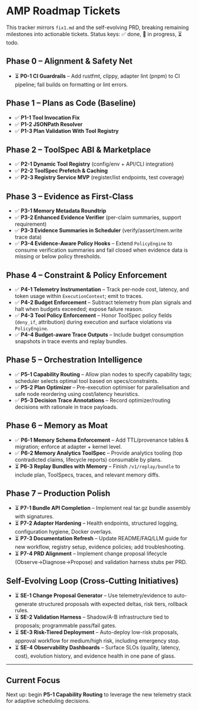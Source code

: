 # AMP Roadmap Tickets

This tracker mirrors `fix1.md` and the self-evolving PRD, breaking remaining milestones into actionable tickets. Status keys: ✅ done, 🔄 in progress, ⏳ todo.

## Phase 0 – Alignment & Safety Net
- ⏳ **P0-1 CI Guardrails** – Add rustfmt, clippy, adapter lint (pnpm) to CI pipeline; fail builds on formatting or lint errors.

## Phase 1 – Plans as Code (Baseline)
- ✅ **P1-1 Tool Invocation Fix**
- ✅ **P1-2 JSONPath Resolver**
- ✅ **P1-3 Plan Validation With Tool Registry**

## Phase 2 – ToolSpec ABI & Marketplace
- ✅ **P2-1 Dynamic Tool Registry** (config/env + API/CLI integration)
- ✅ **P2-2 ToolSpec Prefetch & Caching**
- ✅ **P2-3 Registry Service MVP** (register/list endpoints, test coverage)

## Phase 3 – Evidence as First-Class
- ✅ **P3-1 Memory Metadata Roundtrip**
- ✅ **P3-2 Enhanced Evidence Verifier** (per-claim summaries, support requirement)
- ✅ **P3-3 Evidence Summaries in Scheduler** (verify/assert/mem.write trace data)
- ✅ **P3-4 Evidence-Aware Policy Hooks** – Extend `PolicyEngine` to consume verification summaries and fail closed when evidence data is missing or below policy thresholds.

## Phase 4 – Constraint & Policy Enforcement
- ✅ **P4-1 Telemetry Instrumentation** – Track per-node cost, latency, and token usage within `ExecutionContext`; emit to traces.
- ✅ **P4-2 Budget Enforcement** – Subtract telemetry from plan signals and halt when budgets exceeded; expose failure reason.
- ✅ **P4-3 Tool Policy Enforcement** – Honor ToolSpec policy fields (`deny_if`, attribution) during execution and surface violations via `PolicyEngine`.
- ✅ **P4-4 Budget-aware Trace Outputs** – Include budget consumption snapshots in trace events and replay bundles.

## Phase 5 – Orchestration Intelligence
- ✅ **P5-1 Capability Routing** – Allow plan nodes to specify capability tags; scheduler selects optimal tool based on specs/constraints.
- ✅ **P5-2 Plan Optimizer** – Pre-execution optimiser for parallelisation and safe node reordering using cost/latency heuristics.
- ✅ **P5-3 Decision Trace Annotations** – Record optimizer/routing decisions with rationale in trace payloads.

## Phase 6 – Memory as Moat
- ✅ **P6-1 Memory Schema Enforcement** – Add TTL/provenance tables & migration; enforce at adapter + kernel level.
- ✅ **P6-2 Memory Analytics ToolSpec** – Provide analytics tooling (top contradicted claims, lifecycle reports) consumable by plans.
- ⏳ **P6-3 Replay Bundles with Memory** – Finish `/v1/replay/bundle` to include plan, ToolSpecs, traces, and relevant memory diffs.

## Phase 7 – Production Polish
- ⏳ **P7-1 Bundle API Completion** – Implement real tar.gz bundle assembly with signatures.
- ⏳ **P7-2 Adapter Hardening** – Health endpoints, structured logging, configuration hygiene, Docker overlays.
- ⏳ **P7-3 Documentation Refresh** – Update README/FAQ/LLM guide for new workflow, registry setup, evidence policies; add troubleshooting.
- ⏳ **P7-4 PRD Alignment** – Implement change proposal lifecycle (Observe→Diagnose→Propose) and validation harness stubs per PRD.

## Self-Evolving Loop (Cross-Cutting Initiatives)
- ⏳ **SE-1 Change Proposal Generator** – Use telemetry/evidence to auto-generate structured proposals with expected deltas, risk tiers, rollback rules.
- ⏳ **SE-2 Validation Harness** – Shadow/A-B infrastructure tied to proposals; programmable pass/fail gates.
- ⏳ **SE-3 Risk-Tiered Deployment** – Auto-deploy low-risk proposals, approval workflow for medium/high risk, including emergency stop.
- ⏳ **SE-4 Observability Dashboards** – Surface SLOs (quality, latency, cost), evolution history, and evidence health in one pane of glass.

---

## Current Focus
Next up: begin **P5-1 Capability Routing** to leverage the new telemetry stack for adaptive scheduling decisions.
